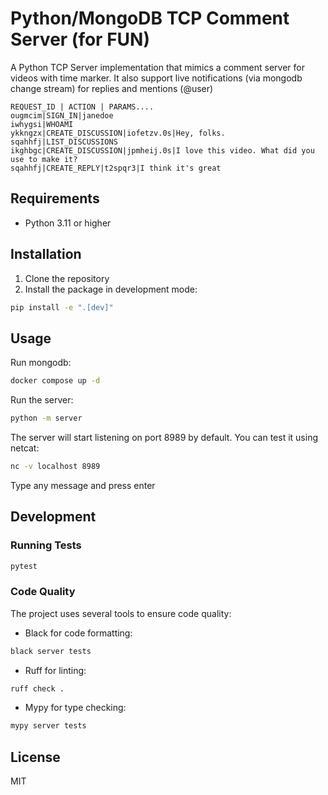 # Python/MongoDB TCP Comment Server (for FUN)

A Python TCP Server implementation that mimics a comment server for videos with time marker.
It also support live notifications (via mongodb change stream) for replies and mentions (@user)

```
REQUEST_ID | ACTION | PARAMS....
ougmcim|SIGN_IN|janedoe
iwhygsi|WHOAMI
ykkngzx|CREATE_DISCUSSION|iofetzv.0s|Hey, folks.
sqahhfj|LIST_DISCUSSIONS
ikghbgc|CREATE_DISCUSSION|jpmheij.0s|I love this video. What did you use to make it?
sqahhfj|CREATE_REPLY|t2spqr3|I think it's great
```

## Requirements

- Python 3.11 or higher

## Installation

1. Clone the repository
2. Install the package in development mode:
```bash
pip install -e ".[dev]"
```

## Usage

Run mongodb:
```bash
docker compose up -d
```

Run the server:
```bash
python -m server
```

The server will start listening on port 8989 by default. You can test it using netcat:
```bash
nc -v localhost 8989
```

Type any message and press enter

## Development

### Running Tests

```bash
pytest
```

### Code Quality

The project uses several tools to ensure code quality:

- Black for code formatting:
```bash
black server tests
```

- Ruff for linting:
```bash
ruff check .
```

- Mypy for type checking:
```bash
mypy server tests
```

## License

MIT 